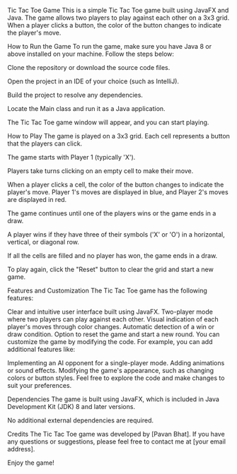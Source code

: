 Tic Tac Toe Game
This is a simple Tic Tac Toe game built using JavaFX and Java. The game allows two players to play against each other on a 3x3 grid. When a player clicks a button, the color of the button changes to indicate the player's move.

How to Run the Game
To run the game, make sure you have Java 8 or above installed on your machine. Follow the steps below:

Clone the repository or download the source code files.

Open the project in an IDE of your choice (such as IntelliJ).

Build the project to resolve any dependencies.

Locate the Main class and run it as a Java application.

The Tic Tac Toe game window will appear, and you can start playing.

How to Play
The game is played on a 3x3 grid. Each cell represents a button that the players can click.

The game starts with Player 1 (typically 'X').

Players take turns clicking on an empty cell to make their move.

When a player clicks a cell, the color of the button changes to indicate the player's move. Player 1's moves are displayed in blue, and Player 2's moves are displayed in red.

The game continues until one of the players wins or the game ends in a draw.

A player wins if they have three of their symbols ('X' or 'O') in a horizontal, vertical, or diagonal row.

If all the cells are filled and no player has won, the game ends in a draw.

To play again, click the "Reset" button to clear the grid and start a new game.

Features and Customization
The Tic Tac Toe game has the following features:

Clear and intuitive user interface built using JavaFX.
Two-player mode where two players can play against each other.
Visual indication of each player's moves through color changes.
Automatic detection of a win or draw condition.
Option to reset the game and start a new round.
You can customize the game by modifying the code. For example, you can add additional features like:

Implementing an AI opponent for a single-player mode.
Adding animations or sound effects.
Modifying the game's appearance, such as changing colors or button styles.
Feel free to explore the code and make changes to suit your preferences.

Dependencies
The game is built using JavaFX, which is included in Java Development Kit (JDK) 8 and later versions.

No additional external dependencies are required.

Credits
The Tic Tac Toe game was developed by [Pavan Bhat]. If you have any questions or suggestions, please feel free to contact me at [your email address].

Enjoy the game!

